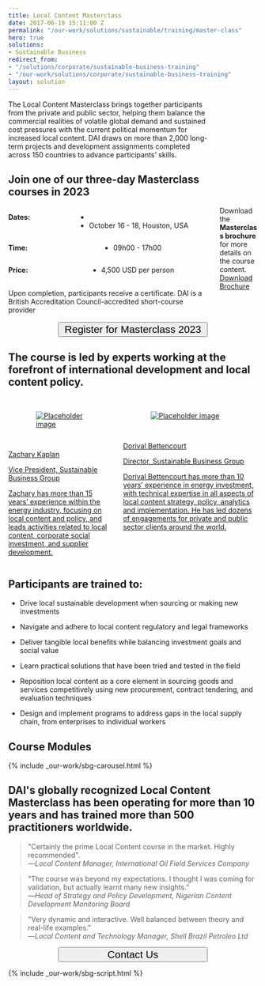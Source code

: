 ```yaml
---
title: Local Content Masterclass
date: 2017-06-19 15:11:00 Z
permalink: "/our-work/solutions/sustainable/training/master-class"
hero: true
solutions:
- Sustainable Business
redirect_from:
- "/solutions/corporate/sustainable-business-training"
- "/our-work/solutions/corporate/sustainable-business-training"
layout: solution
---
```


<div class="bulma" style="margin-bottom: 1.5rem;">
<div class="container">
<div class="columns">
<div class="column">
The Local Content Masterclass brings together participants from the private
and public sector, helping them balance the commercial realities of volatile global
demand and sustained cost pressures with the current political momentum for increased
local content. DAI draws on more than 2,000 long-term projects and development assignments completed across 150 countries to advance participants’ skills.
<div class="container" style="margin-bottom: 1rem; margin-top: 1rem;">
<h3 style="font-size: 1.3rem; font-weight: 700; margin-bottom: 1rem;">Join one of our three-day Masterclass courses in 2023</h3>
<div class="columns ">
<div class="column is-one-fifth">
<p style="margin-bottom:0; font-weight: bold;">Dates:</p>
</div>
<div class="column">
<ul style="margin-left: 2rem;">
<li></li>
<li>October 16 - 18, Houston, USA</li>
</ul>
</div>
</div>
<div class="columns">
<div class="column is-one-fifth ">
<p style="margin-bottom:0; font-weight: bold;">Time:</p>
</div>
<div class="column">
<ul style="margin-left: 2rem;">
<li>09h00 - 17h00</li>
</ul>
</div>
</div>
<div class="columns">
<div class="column is-one-fifth">
<p style="margin-bottom:0; font-weight: bold;">Price:</p>
</div>
<div class="column">
<ul style="margin-left: 2rem;">
<li>4,500 USD per person</li>
</ul>
</div>
</div>
<p style="margin-top: 1rem;">Upon completion, participants receive a certificate. DAI is a British Accreditation Council-accredited short-course provider</p>
</div>
</div>
<div class="column is-one-third">
<div class="card">
<div class="card-image">
<figure class="image is-4by5">
<img src="/uploads/revised-mc-brochure.png" alt="report cover">
</figure>
</div>
<div class="card-content">
<div class="content">
<p style="margin-bottom: 0;">Download the <strong>Masterclass brochure</strong> for more details on the course content.</p>
</div>
</div>
<footer class="card-footer pt-0" style="padding-top: 0; margin-top: 0;">
<a download class="is-capitalized card-footer-item site-buttons is primary" href="/uploads/Masterclass_brochure_2023.pdf?v=march16rev">Download Brochure</a>
</footer>
</div>
</div>
</div>
</div>
<div class="container"><button onclick="window.location.href='https://form.collect.dai.com/x/RqEoih8Z';" class="button is-large is-primary is-size-6-mobile" style="display: block; margin-left: auto; margin-right: auto; width: 60%; overflow: hidden; font-size: 1.3rem; ">Register for Masterclass 2023</button></div>
</div>

## The course is led by experts working at the forefront of international development and local content policy.

<div class="bulma">
<div class="container">
<div class="columns">
<div class="column">
<a class="bulma-card" href="/who-we-are/our-team/zachary-kaplan">
<div class="card is-child">
<div class="card-image" style="padding: 1rem;">
<figure class="image is-128x128">
<img class="is-rounded" src="/uploads/Zach%20websitepng.png" alt="Placeholder image">
</figure>
</div>
<div class="card-content">
<div class="media">
<div class="media-content">
<p class="title is-4">Zachary Kaplan</p>
<p class="subtitle is-6">Vice President, Sustainable Business Group</p>
</div>
</div>
<div class="content">
<p>Zachary has more than 15 years’ experience within the energy industry, focusing on local content and policy, and leads activities related to local content, corporate social investment, and supplier development.</p>
</div>
</div>
</div>
</a>
</div>
<div class="column">
<a class="bulma-card" href="/who-we-are/our-team/dorival-bettencourt">
<div class="card is-child">
<div class="card-image" style="padding: 1rem;">
<figure class="image is-128x128">
<img class="is-rounded" src="/uploads/Dorival%20web.jpg" alt="Placeholder image">
</figure>
</div>
<div class="card-content">
<div class="media">
<div class="media-content">
<p class="title is-4">Dorival Bettencourt</p>
<p class="subtitle is-6">Director, Sustainable Business Group</p>
</div>
</div>
<div class="content">
<p>Dorival Bettencourt has more than 10 years’ experience in energy investment, with technical expertise in all aspects of local content strategy, policy, analytics and implementation. He has led dozens of engagements for private and public sector clients around the world.</p>
</div>
</div>
</div>
</a>
</div>
</div>
</div>
</div>

## Participants are trained to:

* Drive local sustainable development when sourcing or making new investments

* Navigate and adhere to local content regulatory and legal frameworks

* Deliver tangible local benefits while balancing investment goals and social value

* Learn practical solutions that have been tried and tested in the field

* Reposition local content as a core element in sourcing goods and services competitively using new procurement,
  contract tendering, and evaluation techniques

* Design and implement programs to address gaps in the local supply chain, from enterprises to individual workers

## Course Modules

{% include _our-work/sbg-carousel.html %}

## DAI's globally recognized Local Content Masterclass has been operating for more than 10 years and has trained more than 500 practitioners worldwide.

<blockquote>
<p>"Certainly the prime Local Content course in the market. Highly recommended".<br>—<em>Local Content Manager, International Oil Field Services Company</em></p>
</blockquote>

<blockquote>
<p>“The course was beyond my expectations. I thought I was coming for validation, but actually learnt many new insights.” <br>—<em>Head of Strategy and Policy Development, Nigerian Content Development Monitoring Board</em></p>
</blockquote>

<blockquote>
<p>"Very dynamic and interactive. Well balanced between theory and real-life examples.” <br>—<em>Local Content and Technology Manager, Shell Brazil Petroleo Ltd</em></p>
</blockquote>

<div class="bulma container"><button onclick="window.location.href='mailto:training@dai.com';" class="button is-large is-primary" style="display: block; margin-left: auto; margin-right: auto; width: 60%; overflow: hidden; font-size: 1.3rem; ">Contact Us</button></div>

{% include _our-work/sbg-script.html %}